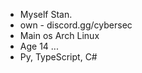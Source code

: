- Myself Stan.
- own - discord.gg/cybersec
- Main os Arch Linux
- Age 14 ...
- Py, TypeScript, C#
<!---
Stan-1337/Stan-1337 is a ✨ special ✨ repository because its `README.md` (this file) appears on your GitHub profile.
You can click the Preview link to take a look at your changes.
--->
